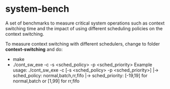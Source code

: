 # system-bench
A set of benchmarks to measure critical system operations such as context switching time and the impact of using different scheduling policies on the context switching.

To measure context switching with different schedulers, change to folder **context-switching** and do:
  * make
  * ./cont_sw_exe -c <core> -s <sched_policy> -p <sched_priority>
Example usage: ./cont_sw_exe -c <core> [-s <sched_policy> -p <sched_priority>]
|->   sched_policy: normal,batch,rr,fifo
|-> sched_priority: [-19,19] for normal,batch or [1,99] for rr,fifo
